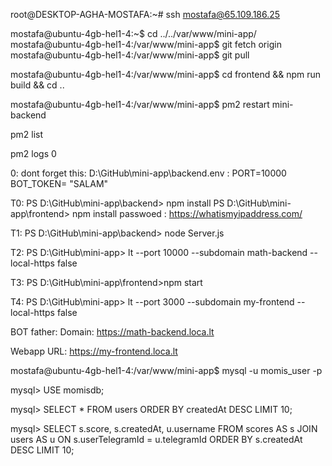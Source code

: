 <!-- RUN ON SERVER FROM GITHUB -->
<!-- ورود به هاست -->
root@DESKTOP-AGHA-MOSTAFA:~# ssh mostafa@65.109.186.25
<!-- دریافت اپدیت ها از گیتهاب -->
mostafa@ubuntu-4gb-hel1-4:~$ cd ../../var/www/mini-app/
mostafa@ubuntu-4gb-hel1-4:/var/www/mini-app$ git fetch origin
mostafa@ubuntu-4gb-hel1-4:/var/www/mini-app$ git pull
<!-- ساخت بیلد جدید فرانت -->
mostafa@ubuntu-4gb-hel1-4:/var/www/mini-app$ cd frontend && npm run build && cd ..
<!-- ریست کردن ران خودکار بک اند -->
mostafa@ubuntu-4gb-hel1-4:/var/www/mini-app$ pm2 restart mini-backend


<!-- گرفتن لاگ های بک اند-->
pm2 list 
<!-- بعدش اون بک اندی که میخوای را آیدیشو بردار و مثلا اگر 0 بود -->
pm2 logs 0

<!-- LOCAL RUN -->
0: dont forget this:
D:\GitHub\mini-app\backend\.env :
PORT=10000
BOT_TOKEN= "SALAM"

T0:
PS D:\GitHub\mini-app\backend> npm install
PS D:\GitHub\mini-app\frontend> npm install
passwoed : https://whatismyipaddress.com/

T1:
PS D:\GitHub\mini-app\backend> node Server.js

T2:
PS D:\GitHub\mini-app> lt --port 10000 --subdomain math-backend --local-https false

T3:
PS D:\GitHub\mini-app\frontend>npm start

T4:
PS D:\GitHub\mini-app> lt --port 3000 --subdomain my-frontend --local-https false

BOT father:
Domain:
https://math-backend.loca.lt

Webapp URL:
https://my-frontend.loca.lt



<!-- بررسی و اتصال به دیتابیس -->
<!-- داخل دایرکتوری اصلی mini-app در هاست -->
mostafa@ubuntu-4gb-hel1-4:/var/www/mini-app$ mysql -u momis_user -p
<!-- بعدش پسوورد طولانیه که تو پیوی ندافه -->
mysql> USE momisdb;
<!-- مثلا دیدن یوزر ها -->
mysql> SELECT * FROM users ORDER BY createdAt DESC LIMIT 10;
<!-- دیدن اخرین امتیازای همه کاربرا -->
mysql> SELECT s.score, s.createdAt, u.username  FROM scores AS s  JOIN users AS u ON s.userTelegramId =
u.telegramId  ORDER BY s.createdAt DESC LIMIT 10;
